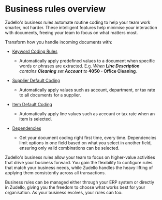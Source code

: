 # Business rules overview

Zudello's business rules automate routine coding to help your team work smarter, not harder. These intelligent features help minimise your interaction with documents, freeing your team to focus on what matters most.

Transform how you handle incoming documents with:

* [Keyword Coding Rules](keyword-coding-rules.md)
   * Automatically apply predefined values to a document when specific words or phrases are extracted. E.g. *When **Line Description** contains **Cleaning** set **Account** to* **4050 - Office Cleaning**.

* [Supplier Default Coding](supplier-default-coding.md)
   * Automatically apply values such as account, department, or tax rate to all documents for a supplier.

* [Item Default Coding](item-default-coding.md)
   * Automatically apply line values such as account or tax rate when an item is selected.

* [Dependencies](data-dependencies.md)
   * Get your document coding right first time, every time. Dependencies limit options in one field based on what you select in another field, ensuring only valid combinations can be selected.

Zudello's business rules allow your team to focus on higher-value activities that drive your business forward. You gain the flexibility to configure rules that match your business needs, while Zudello handles the heavy lifting of applying them consistently across all transactions.

Business rules can be managed either through your ERP system or directly in Zudello, giving you the freedom to choose what works best for your organisation. As your business evolves, your rules can too.